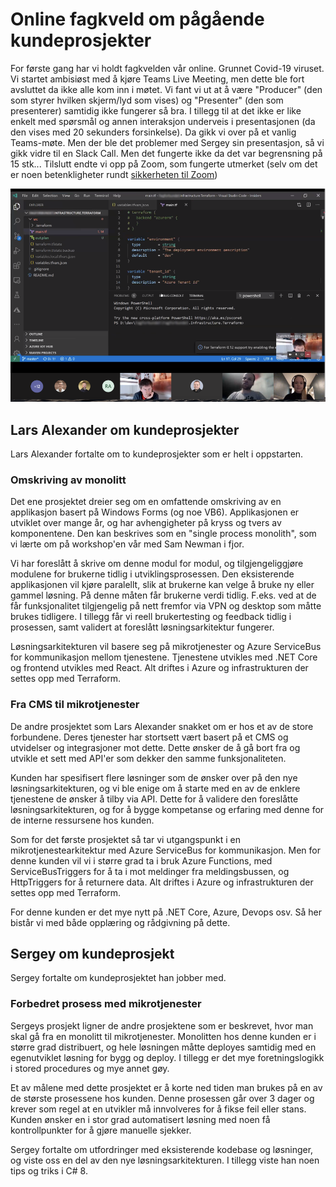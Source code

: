 # Online fagkveld om pågående kundeprosjekter

For første gang har vi holdt fagkvelden vår online. Grunnet Covid-19 viruset. Vi startet ambisiøst med å kjøre Teams Live Meeting, men dette ble fort avsluttet da ikke alle kom inn i møtet. Vi fant vi ut at å være "Producer" (den som styrer hvilken skjerm/lyd som vises) og "Presenter" (den som presenterer) samtidig ikke fungerer så bra. I tillegg til at det ikke er like enkelt med spørsmål og annen interaksjon underveis i presentasjonen (da den vises med 20 sekunders forsinkelse). Da gikk vi over på et vanlig Teams-møte. Men der ble det problemer med Sergey sin presentasjon, så vi gikk vidre til en Slack Call. Men det fungerte ikke da det var begrensning på 15 stk... Tilslutt endte vi opp på Zoom, som fungerte utmerket (selv om det er noen betenkligheter rundt [sikkerheten til Zoom](https://securityboulevard.com/2020/03/using-zoom-here-are-the-privacy-issues-you-need-to-be-aware-of/))

![Meetup](https://github.com/novanet/fagkvelder/blob/master/docs/20200325/content/fagkveld25032020.png)

## Lars Alexander om kundeprosjekter

Lars Alexander fortalte om to kundeprosjekter som er helt i oppstarten.

### Omskriving av monolitt

Det ene prosjektet dreier seg om en omfattende omskriving av en  applikasjon basert på Windows Forms (og noe VB6). Applikasjonen er utviklet over mange år, og har avhengigheter på kryss og tvers av komponentene. Den kan beskrives som en "single process monolith", som vi lærte om på workshop'en vår med Sam Newman i fjor.

Vi har foreslått å skrive om denne modul for modul, og tilgjengeliggjøre modulene for brukerne tidlig i utviklingsprosessen. Den eksisterende applikasjonen vil kjøre paralellt, slik at brukerne kan velge å bruke ny eller gammel løsning. På denne måten får brukerne verdi tidlig. F.eks. ved at de får funksjonalitet tilgjengelig på nett fremfor via VPN og desktop som måtte brukes tidligere. I tillegg får vi reell brukertesting og feedback tidlig i prosessen, samt validert at foreslått løsningsarkitektur fungerer.

Løsningsarkitekturen vil basere seg på mikrotjenester og Azure ServiceBus for kommunikasjon mellom tjenestene. Tjenestene utvikles med .NET Core og frontend utvikles med React. Alt driftes i Azure og infrastrukturen der settes opp med Terraform.

### Fra CMS til mikrotjenester

De andre prosjektet som Lars Alexander snakket om er hos et av de store forbundene. Deres tjenester har stortsett vært basert på et CMS og utvidelser og integrasjoner mot dette. Dette ønsker de å gå bort fra og utvikle et sett med API'er som dekker den samme funksjonaliteten.

Kunden har spesifisert flere løsninger som de ønsker over på den nye løsningsarkitekturen, og vi ble enige om å starte med en av de enklere tjenestene de ønsker å tilby via API. Dette for å validere den foreslåtte løsningsarkitekturen, og for å bygge kompetanse og erfaring med denne for de interne ressursene hos kunden.

Som for det første prosjektet så tar vi utgangspunkt i en mikrotjenestearkitektur med Azure ServiceBus for kommunikasjon. Men for denne kunden vil vi i større grad ta i bruk Azure Functions, med ServiceBusTriggers for å ta i mot meldinger fra meldingsbussen, og HttpTriggers for å returnere data. Alt driftes i Azure og infrastrukturen der settes opp med Terraform.

For denne kunden er det mye nytt på .NET Core, Azure, Devops osv. Så her bistår vi med både opplæring og rådgivning på dette.

## Sergey om kundeprosjekt

Sergey fortalte om kundeprosjektet han jobber med.

### Forbedret prosess med mikrotjenester

Sergeys prosjekt ligner de andre prosjektene som er beskrevet, hvor man skal gå fra en monolitt til mikrotjenester. Monolitten hos denne kunden er i større grad distribuert, og hele løsningen måtte deployes samtidig med en egenutviklet løsning for bygg og deploy. I tillegg er det mye foretningslogikk i stored procedures og mye annet gøy.

Et av målene med dette prosjektet er å korte ned tiden man brukes på en av de største prosessene hos kunden. Denne prosessen går over 3 dager og krever som regel at en utvikler må innvolveres for å fikse feil eller stans. Kunden ønsker en i stor grad automatisert løsning med noen få kontrollpunkter for å gjøre manuelle sjekker.

Sergey fortalte om utfordringer med eksisterende kodebase og løsninger, og viste oss en del av den nye løsningsarkitekturen. I tillegg viste han noen tips og triks i C# 8.